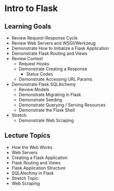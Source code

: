 # Intro to Flask
## Learning Goals
- Review Request-Response Cycle
- Review Web Servers and WSGI/Werkzeug
- Demonstrate How to Initialize a Flask Application
- Demonstrate Flask Routing and Views
- Review Context
    - Request Hooks
    - Demonstrate Creating a Response
        - Status Codes 
    - Demonstrate Accessing URL Params
- Demonstrate Flask SQLAlchemy
    - Review Models
    - Demonstrate Migrating in Flask
    - Demonstrate Seeding
    - Demonstrate Querying / Serving Resources
    - Demonstrate the Flask Shell
- Stretch:
    - Demonstrate Web Scraping 

## Lecture Topics
    
- How the Web Works
- Web Servers
- Creating a Flask Application
- Flask Routing and Views 
- Flask Application Structure
- SQLAlechmy in Flask
- Stretch Topic: 
- Web Scraping 





